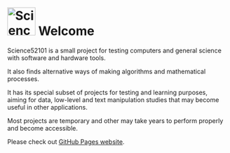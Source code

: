 <h1> <img src="https://science52101.github.io/images/logoW.png" alt="Science 52101 logo" width=64 heigth=64/> Welcome </h1>

Science52101 is a small project for testing computers and general science with software and hardware tools.

It also finds alternative ways of making algorithms and mathematical processes.

It has its special subset of projects for testing and learning purposes, aiming for data, low-level and text manipulation studies that may become useful in other applications.

Most projects are temporary and other may take years to perform properly and become accessible.

Please check out [GitHub Pages website](https://science52101.github.io/index.html).
